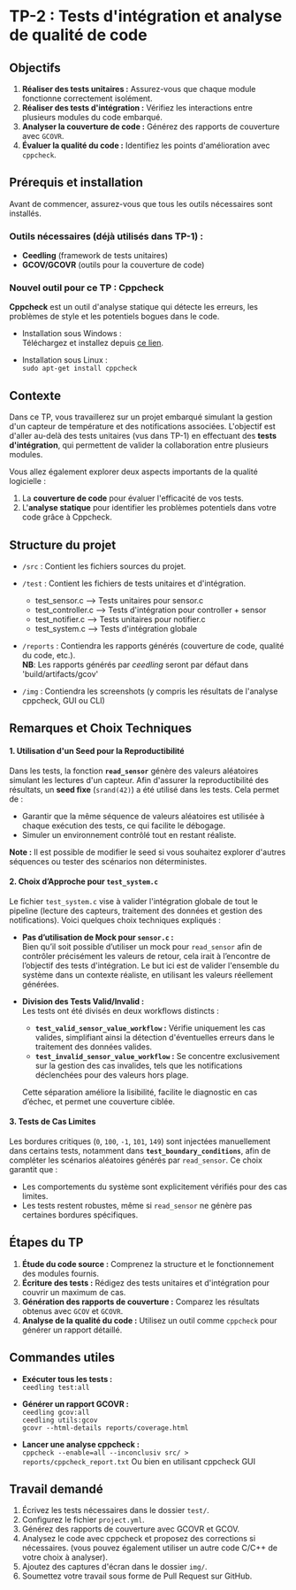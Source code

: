 # TP-2 : Tests d'intégration et analyse de qualité de code

## Objectifs  
1. **Réaliser des tests unitaires :** Assurez-vous que chaque module fonctionne correctement isolément.  
2. **Réaliser des tests d'intégration :** Vérifiez les interactions entre plusieurs modules du code embarqué.  
3. **Analyser la couverture de code :** Générez des rapports de couverture avec `GCOVR`.  
4. **Évaluer la qualité du code :** Identifiez les points d'amélioration avec `cppcheck`.

## Prérequis et installation  
Avant de commencer, assurez-vous que tous les outils nécessaires sont installés.  

### Outils nécessaires (déjà utilisés dans TP-1) :  
- **Ceedling** (framework de tests unitaires)  
- **GCOV/GCOVR** (outils pour la couverture de code)  

### Nouvel outil pour ce TP : Cppcheck  
**Cppcheck** est un outil d'analyse statique qui détecte les erreurs, les problèmes de style et les potentiels bogues dans le code.  

- Installation sous Windows :  
  Téléchargez et installez depuis [ce lien](https://github.com/danmar/cppcheck/releases/download/2.16.0/cppcheck-2.16.0-x64-Setup.msi).  

- Installation sous Linux :  
  `sudo apt-get install cppcheck`

## Contexte  
Dans ce TP, vous travaillerez sur un projet embarqué simulant la gestion d'un capteur de température et des notifications associées. L'objectif est d'aller au-delà des tests unitaires (vus dans TP-1) en effectuant des **tests d'intégration**, qui permettent de valider la collaboration entre plusieurs modules.  

Vous allez également explorer deux aspects importants de la qualité logicielle :  
1. La **couverture de code** pour évaluer l'efficacité de vos tests.  
2. L'**analyse statique** pour identifier les problèmes potentiels dans votre code grâce à Cppcheck.  

## Structure du projet  
- `/src` : Contient les fichiers sources du projet.  
- `/test` : Contient les fichiers de tests unitaires et d'intégration.  
    - test_sensor.c     --> Tests unitaires pour sensor.c
    - test_controller.c --> Tests d'intégration pour controller + sensor
    - test_notifier.c      --> Tests unitaires pour notifier.c
    - test_system.c      --> Tests d'intégration globale
- `/reports` : Contiendra les rapports générés (couverture de code, qualité du code, etc.).     
**NB**: Les rapports générés par *ceedling* seront par défaut dans 'build/artifacts/gcov'

- `/img` : Contiendra les screenshots (y compris les résultats de l'analyse cppcheck, GUI ou CLI)  

## Remarques et Choix Techniques

#### 1. Utilisation d'un Seed pour la Reproductibilité
Dans les tests, la fonction **`read_sensor`** génère des valeurs aléatoires simulant les lectures d'un capteur. Afin d'assurer la reproductibilité des résultats, un **seed fixe** (`srand(42)`) a été utilisé dans les tests. Cela permet de :
- Garantir que la même séquence de valeurs aléatoires est utilisée à chaque exécution des tests, ce qui facilite le débogage.
- Simuler un environnement contrôlé tout en restant réaliste.

**Note :** Il est possible de modifier le seed si vous souhaitez explorer d'autres séquences ou tester des scénarios non déterministes.


#### 2. Choix d’Approche pour `test_system.c`
Le fichier `test_system.c` vise à valider l'intégration globale de tout le pipeline (lecture des capteurs, traitement des données et gestion des notifications). Voici quelques choix techniques expliqués :
- **Pas d’utilisation de Mock pour `sensor.c` :**  
  Bien qu’il soit possible d’utiliser un mock pour `read_sensor` afin de contrôler précisément les valeurs de retour, cela irait à l’encontre de l’objectif des tests d'intégration. Le but ici est de valider l'ensemble du système dans un contexte réaliste, en utilisant les valeurs réellement générées.
  
- **Division des Tests Valid/Invalid :**  
  Les tests ont été divisés en deux workflows distincts :
  - **`test_valid_sensor_value_workflow` :** Vérifie uniquement les cas valides, simplifiant ainsi la détection d'éventuelles erreurs dans le traitement des données valides.
  - **`test_invalid_sensor_value_workflow` :** Se concentre exclusivement sur la gestion des cas invalides, tels que les notifications déclenchées pour des valeurs hors plage.
  
  Cette séparation améliore la lisibilité, facilite le diagnostic en cas d’échec, et permet une couverture ciblée.


#### 3. Tests de Cas Limites
Les bordures critiques (`0`, `100`, `-1`, `101`, `149`) sont injectées manuellement dans certains tests, notamment dans **`test_boundary_conditions`**, afin de compléter les scénarios aléatoires générés par `read_sensor`. Ce choix garantit que :
- Les comportements du système sont explicitement vérifiés pour des cas limites.
- Les tests restent robustes, même si `read_sensor` ne génère pas certaines bordures spécifiques.


## Étapes du TP  
1. **Étude du code source :** Comprenez la structure et le fonctionnement des modules fournis.
2. **Écriture des tests :** Rédigez des tests unitaires et d'intégration pour couvrir un maximum de cas.
3. **Génération des rapports de couverture :** Comparez les résultats obtenus avec `GCOV` et `GCOVR`.  
4. **Analyse de la qualité du code :** Utilisez un outil comme `cppcheck` pour générer un rapport détaillé.

## Commandes utiles  
- **Exécuter tous les tests :**  
  `ceedling test:all`

- **Générer un rapport GCOVR :**  
  `ceedling gcov:all`  
  `ceedling utils:gcov`  
  `gcovr --html-details reports/coverage.html`

- **Lancer une analyse cppcheck :**  
  `cppcheck --enable=all --inconclusiv src/ > reports/cppcheck_report.txt`
  Ou bien en utilisant cppcheck GUI

## Travail demandé  
1. Écrivez les tests nécessaires dans le dossier `test/`.  
2. Configurez le fichier `project.yml`.
3. Générez des rapports de couverture avec GCOVR et GCOV.  
4. Analysez le code avec cppcheck et proposez des corrections si nécessaires. (vous pouvez également utiliser un autre code C/C++ de votre choix à analyser).
5. Ajoutez des captures d'écran dans le dossier `img/`.
6. Soumettez votre travail sous forme de Pull Request sur GitHub.
